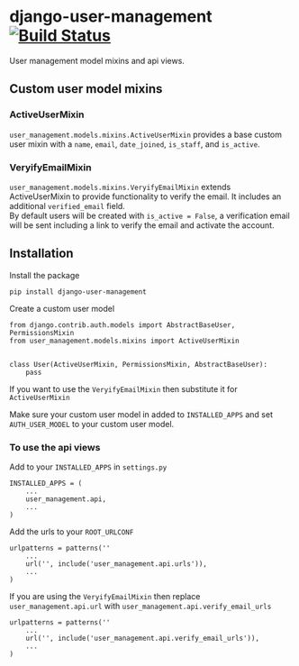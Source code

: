 # django-user-management [![Build Status](https://travis-ci.org/incuna/django-user-management.png?branch=merge-version)](https://travis-ci.org/incuna/django-user-management)

User management model mixins and api views.

## Custom user model mixins

###  ActiveUserMixin
`user_management.models.mixins.ActiveUserMixin` provides a base custom user
mixin with a `name`, `email`, `date_joined`, `is_staff`, and `is_active`.

###  VeryifyEmailMixin
`user_management.models.mixins.VeryifyEmailMixin` extends ActiveUserMixin to
provide functionality to verify the email. It includes an additional
`verified_email` field.  
By default users will be created with `is_active = False`, a verification email
will be sent including a link to verify the email and activate the account. 


## Installation
Install the package

    pip install django-user-management


Create a custom user model

    from django.contrib.auth.models import AbstractBaseUser, PermissionsMixin
    from user_management.models.mixins import ActiveUserMixin


    class User(ActiveUserMixin, PermissionsMixin, AbstractBaseUser):
        pass

If you want to use the `VeryifyEmailMixin` then substitute it for `ActiveUserMixin`


Make sure your custom user model in added to `INSTALLED_APPS` and set 
`AUTH_USER_MODEL` to your custom user model.


### To use the api views
Add to your `INSTALLED_APPS` in `settings.py`

    INSTALLED_APPS = (
        ...
        user_management.api,
        ...
    )

Add the urls to your `ROOT_URLCONF`

    urlpatterns = patterns(''
        ...
        url('', include('user_management.api.urls')),
        ...
    )

If you are using the `VeryifyEmailMixin` then replace `user_management.api.url`
with `user_management.api.verify_email_urls`

    urlpatterns = patterns(''
        ...
        url('', include('user_management.api.verify_email_urls')),
        ...
    )

